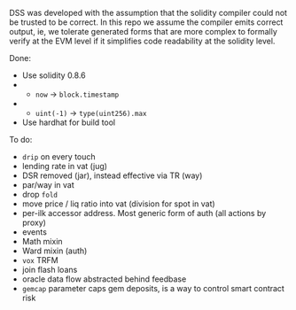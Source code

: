 
DSS was developed with the assumption that the solidity compiler could not be trusted to be correct.
In this repo we assume the compiler emits correct output, ie, we tolerate generated
forms that are more complex to formally verify at the EVM level if it simplifies code readability at the solidity level.

Done:

* Use solidity 0.8.6
* * `now` -> `block.timestamp`
* * `uint(-1)` -> `type(uint256).max`
* Use hardhat for build tool

To do:

* `drip` on every touch
* lending rate in vat (jug)
* DSR removed (jar), instead effective via TR (way)
* par/way in vat
* drop `fold`
* move price / liq ratio into vat (division for spot in vat)
* per-ilk accessor address. Most generic form of auth (all actions by proxy)
* events
* Math mixin
* Ward mixin (auth)
* `vox` TRFM
* join flash loans
* oracle data flow abstracted behind feedbase
* `gemcap` parameter caps gem deposits, is a way to control smart contract risk
